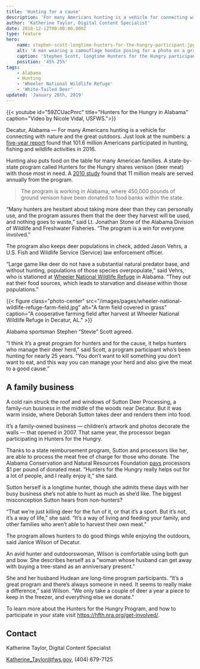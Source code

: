 ```yaml
---
title: 'Hunting for a cause'
description: 'For many Americans hunting is a vehicle for connecting with nature and the great outdoors. Just look at the numbers: a five-year report found that 101.6 million Americans participated in hunting, fishing and wildlife activities in 2016.'
author: 'Katherine Taylor, Digital Content Specialist'
date: 2018-12-12T00:00:00.000Z
type: feature
hero:
    name: stephen-scott-longtime-hunters-for-the-hungry-participant.jpg
    alt: 'A man wearing a camouflage hoodie posing for a photo on a gravel road'
    caption: 'Stephen Scott, longtime Hunters for the Hungry participant. Photo by Katherine Taylor, USFWS.'
    position: '45% 25%'
tags:
    - Alabama
    - Hunting
    - 'Wheeler National Wildlife Refuge'
    - 'White-Tailed Deer'
updated: 'January 28th, 2019'
---
```


{{< youtube id="59ZCUacPnrc" title="Hunters for the Hungry in Alabama" caption="Video by Nicole Vidal, USFWS.">}}

Decatur, Alabama &mdash; For many Americans hunting is a vehicle for connecting with nature and the great outdoors. Just look at the numbers: a [five-year report](https://www.fws.gov/news/ShowNews.cfm?ref=new%C2%A05-year-report-shows-101.6-million-americans-participated-in-hunting-&_ID=36136) found that 101.6 million Americans participated in hunting, fishing and wildlife activities in 2016.

Hunting also puts food on the table for many American families. A state-by-state program called Hunters for the Hungry shares venison (deer meat) with those most in need. A [2010 study](http://thumbnails.visually.netdna-cdn.com/hunters-feed-those-in-need_528d2223f3ca8_w587.png) found that 11 million meals are served annually from the program.

> The program is working in Alabama, where 450,000 pounds of ground venison have been donated to food banks within the state.

“Many hunters are hesitant about taking more deer than they can personally use, and the program assures them that the deer they harvest will be used, and nothing goes to waste,” said Lt. Jonathan Stone of the Alabama Division of Wildlife and Freshwater Fisheries. “The program is a win for everyone involved.”

The program also keeps deer populations in check, added Jason Vehrs, a U.S. Fish and Wildlife Service (Service) law enforcement officer.

“Large game like deer do not have a substantial natural predator base, and without hunting, populations of those species overpopulate,” said Vehrs, who is stationed at [Wheeler National Wildlife Refuge](https://www.fws.gov/refuge/wheeler) in Alabama. “They out eat their food sources, which leads to starvation and disease within those populations.”

{{< figure class="photo-center" src="/images/pages/wheeler-national-wildlife-refuge-farm-field.jpg" alt="A farm field covered in grass" caption="A cooperative farming field after harvest at Wheeler National Wildlife Refuge in Decatur, AL." >}}

Alabama sportsman Stephen “Stevie” Scott agreed.

“I think it’s a great program for hunters and for the cause, it helps hunters who manage their deer herd,” said Scott, a program participant who’s been hunting for nearly 25 years. “You don’t want to kill something you don’t want to eat, and this way you can manage your herd and also give the meat to a good cause.”

## A family business

A cold rain struck the roof and windows of Sutton Deer Processing, a family-run business in the middle of the woods near Decatur. But it was warm inside, where Deborah Sutton takes deer and renders them into food.

It’s a family-owned business &mdash; children’s artwork and photos decorate the walls &mdash; that opened in 2007. That same year, the processor began participating in Hunters for the Hungry.

Thanks to a state reimbursement program, Sutton and processors like her, are able to process the meat free of charge for those who donate. The Alabama Conservation and Natural Resources Foundation [pays](http://whnt.com/2016/11/22/hunters-you-can-help-alabamas-hungry-through-a-statewide-processing-program/) processors $1 per pound of donated meat.
“Hunters for the Hungry really helps out for a lot of people, and I really enjoy it,” she said.

Sutton herself is a longtime hunter, though she admits these days with her busy business she’s not able to hunt as much as she’d like.
The biggest misconception Sutton hears from non-hunters?

“That we’re just killing deer for the fun of it, or that it’s a sport. But it’s not, it’s a way of life,” she said. “It’s a way of living and feeding your family, and other families who aren’t able to harvest their own meat.”

The program allows hunters to do good things while enjoying the outdoors, said Janice Wilson of Decatur.

An avid hunter and outdoorswoman, Wilson is comfortable using both gun and bow. She describes herself as a “woman whose husband can get away with buying a tree-stand as an anniversary present.”

She and her husband Hudean are long-time program participants. “It’s a great program and there’s always someone in need. It seems to really make a difference,” said Wilson. “We only take a couple of deer a year a piece to keep in the freezer, and everything else we donate.”

To learn more about the Hunters for the Hungry Program, and how to participate in your state visit https://hfth.nra.org/get-involved/.

## Contact

Katherine Taylor, Digital Content Specialist

[Katherine_Taylor@fws.gov](mailto:Katherine_Taylor@fws.gov), (404) 679-7125
